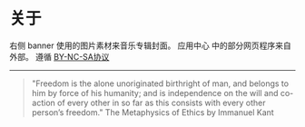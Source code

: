 # 关于

右侧 banner 使用的图片素材来音乐专辑封面。
应用中心 中的部分网页程序来自外部。
遵循 [BY-NC-SA协议](https://creativecommons.org/licenses/by-nc-sa/4.0/)

---

> "Freedom is the alone unoriginated birthright of man, and belongs to him by force of his humanity; and is independence on the will and co-action of every other in so far as this consists with every other person’s freedom."
The Metaphysics of Ethics by Immanuel Kant
